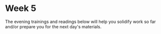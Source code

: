 # Week 5

The evening trainings and readings below will help you solidify work so far and/or prepare you for the next day's materials.
  
<!--


### Monday

**link to submit in Monday's pulse check form: your angular book app repository**

1. Finish Tunely-Angular sprint 5, through step 3 (deleting a song). Make sure you push your work to GitHub! 

1. Get ready for promises! Spend about 40-60 minutes investigating promises with the resources below:
  * Read the first half of  this [cartoon explanation of promises](http://andyshora.com/promises-angularjs-explained-as-cartoon.html), by Andy Shora. (Stop before "What does this look like in code?")
  * Read the "Description" section of MDN's [JavaScript Promise documentation](https://developer.mozilla.org/en-US/docs/Web/JavaScript/Reference/Global_Objects/Promise#Description). What an awesome diagram!
  * Watch this 10-minute video on [Angular's `$q` service](https://www.youtube.com/watch?v=W2PBVEgMijo).
  * With any remaining time, briefly look over Angular's [`$q` documentation](https://docs.angularjs.org/api/ng/service/$q) - we'll be using the Deferred API and Promise API (like in the video) instead of `$q` constructor syntax.

1. Based on your research, either answer each of the following questions or write a new, more specific question about the topic:
  * What is a promise?
  * What does it mean for a promise to be pending, fulfilled, resolved, and rejected?
  * How does promise "chaining" work?
  * Draw the life of a promise.  


### Tuesday

**link to submit in Tuesday's pulse check form: your tunely-angular repository**

1. Practice with directives!  Choose another UI Bootstrap directive, and add it to your Cards Against Assembly app. Be sure to read the known issues for the directive you choose. Try using the directive's settings to customize it for your page. 

1. Spend an hour on the [book app service refactor](https://github.com/sf-wdi-34/angular-services-training) that you began this afternoon. Make sure to review [the solution branch](https://github.com/sf-wdi-34/angular-services-training/tree/solution-31). Additionally, read [the code from the ngResource solution branch](https://github.com/sf-wdi-34/angular-services-training/tree/ngResource-solution). This is a different approach that Angular provides that drastically reduces the complexity of the code you need to write, but inherently hides a lot of the specifics behind the Angular scenes. A `$resource` is automatically CRUD-able!

1. Review! Prepare a question or question(s) you'd like to cover at the review session Wednesday morning!

### Wednesday

Review. 


### Thursday

Continue Angular build. 

### Weekend

Finish Angular build.

-->
